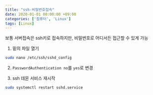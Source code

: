 ```yaml
---
title: "ssh-비밀번호접속"
date: 2020-01-01 00:00:00 +09:00
categories: ['컴퓨터', 'Linux']
tags: [Linux]
---
```


보통 서버접속은 ssh키로 접속하지만, 비밀번호로 어디서든 접근할 수 있게 가능

1. 밑의 파일 열기
```bash
sudo nano /etc/ssh/sshd_config
```

2. `PasswordAuthentication no`를 `yes`로 변경

3. ssh 데몬 서비스 재시작
```bash
sudo systemctl restart sshd.service
```